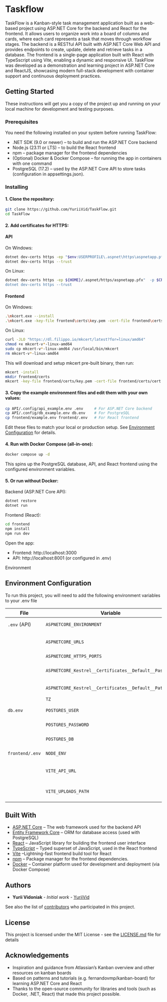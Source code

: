# Taskflow

TaskFlow is a Kanban-style task management application built as a web-based project using ASP.NET Core for the backend and React for the frontend. It allows users to organize work into a board of columns and cards, where each card represents a task that moves through workflow stages.  The backend is a RESTful API built with ASP.NET Core Web API and provides endpoints to create, update, delete and retrieve tasks in a database. The frontend is a single-page application built with React with TypeSscript using Vite, enabling a dynamic and responsive UI. TaskFlow was developed as a demonstration and learning project in ASP.NET Core and ReactJS, showcasing modern full-stack development with container support and continuous deployment practices.

## Getting Started

These instructions will get you a copy of the project up and running on your local machine for development and testing purposes.

### Prerequisites

You need the following installed on your system before running TaskFlow:
- .NET SDK (9.0 or newer) – to build and run the ASP.NET Core backend
- Node.js (23.11 or LTS) – to build the React frontend
- npm – package manager for the frontend dependencies
- (Optional) Docker & Docker Compose – for running the app in containers with one command
- PostgreSQL (17.2)  – used by the ASP.NET Core API to store tasks (configuration in appsettings.json).

### Installing

#### 1. Clone the repository:

```bash
git clone https://github.com/YuriiVid/TaskFlow.git
cd TaskFlow
```

#### 2. Add certificates for HTTPS:

#### API

On Windows:
```bash
dotnet dev-certs https -ep "$env:USERPROFILE\.aspnet\https\aspnetapp.pfx"  -p $CREDENTIAL_PLACEHOLDER$
dotnet dev-certs https --trust
```

On Linux:
```bash
dotnet dev-certs https -ep ${HOME}/.aspnet/https/aspnetapp.pfx"  -p $CREDENTIAL_PLACEHOLDER
dotnet dev-certs https --trust
```

#### Frontend

On Windows:
```bash
.\mkcert.exe --install
.\mkcert.exe -key-file frontend\certs\key.pem -cert-file frontend\certs\cert.pem localhost 127.0.0.1 ::1
```
On Linux:
```bash 
curl -JLO "https://dl.filippo.io/mkcert/latest?for=linux/amd64"
chmod +x mkcert-v*-linux-amd64
sudo cp mkcert-v*-linux-amd64 /usr/local/bin/mkcert
rm mkcert-v*-linux-amd64
```
This will download and setup mkcert pre-built binary, then run:
```bash
mkcert -install
mkdir frontend/certs
mkcert -key-file frontend/certs/key.pem -cert-file frontend/certs/cert.pem localhost 127.0.0.1 ::1
```
#### 3. Copy the example environment files and edit them with your own values:

```bash
cp API/.config/api_example.env .env     # For ASP.NET Core backend
cp API/.config/db_example.env db.env    # For PostgreSQL
cp frontend/example.env frontend/.env   # For React frontend
```
Edit these files to match your local or production setup. See [Environment Configuration](#environment-configuration) for details.

#### 4. Run with Docker Compose (all-in-one):

```bash
docker compose up -d
```
This spins up the PostgreSQL database, API, and React frontend using the configured environment variables.

#### 5. Or run without Docker:

Backend (ASP.NET Core API):

```bash
dotnet restore
dotnet run
```
Frontend (React):

```bash
cd frontend
npm install
npm run dev
```
Open the app:

- Frontend: http://localhost:3000
- API: http://localhost:8001 (or configured in .env)

Environment

## Environment Configuration

To run this project, you will need to add the following environment variables to your .env file

| **File**        | **Variable**                                          | **Description**                  | **Example**              |
| --------------- | ----------------------------------------------------- | -------------------------------- | ------------------------ |
| `.env` (API)    | `ASPNETCORE_ENVIRONMENT`                              | ASP.NET environment              | `Development`            |
|                 | `ASPNETCORE_URLS`                                     | URLs to bind the server to       | `https://localhost:8001` |
|                 | `ASPNETCORE_HTTPS_PORTS`                              | HTTPS port                       | `8001`                   |
|                 | `ASPNETCORE_Kestrel__Certificates__Default__Password` | Password for HTTPS certificate   | `yourpassword`           |
|                 | `ASPNETCORE_Kestrel__Certificates__Default__Path`     | Path to the `.pfx` file          | `./localhost.pfx`        |
|                 | `TZ`                                                  | Timezone                         | `UTC`            |
| `db.env`        | `POSTGRES_USER`                                       | Database username                | `taskflow`               |
|                 | `POSTGRES_PASSWORD`                                   | Database password                | `supersecret`            |
|                 | `POSTGRES_DB`                                         | Name of the database             | `taskflowdb`             |
| `frontend/.env` | `NODE_ENV`                                            | Frontend environment             | `development`            |
|                 | `VITE_API_URL`                                        | Backend API base URL             | `https://localhost:5001` |
|                 | `VITE_UPLOADS_PATH`                                   | Path for file uploads (optional) | `/uploads`               |


## Built With

* [ASP.NET Core](https://dotnet.microsoft.com/en-us/apps/aspnet) – The web framework used for the backend API
* [Entity Framework Core](https://learn.microsoft.com/en-us/ef/core) – ORM for database access (used with PostgreSQL)
* [React](https://react.dev) – JavaScript library for building the frontend user interface
* [TypeScript](https://www.typescriptlang.org) – Typed superset of JavaScript, used in the React frontend
* [Vite](https://vite.dev) –Lightning-fast frontend build tool for React
* [npm](https://www.npmjs.com) – Package manager for the frontend dependencies.
* [Docker](https://www.docker.com) – Container platform used for development and deployment (via Docker Compose)

## Authors

* **Yurii Vidoniak** - *Initial work* - [YuriiVid](https://github.com/YuriiVid)

See also the list of [contributors](https://github.com/YuriiVid/TaskFlow/contributors) who participated in this project.

## License

This project is licensed under the MIT License - see the [LICENSE.md](LICENSE.md) file for details

## Acknowledgements

* Inspiration and guidance from Atlassian’s Kanban overview and other resources on kanban boards
* Based on patterns and tutorials (e.g. fernandovmp/kanban-board) for learning ASP.NET Core and React
* Thanks to the open-source community for libraries and tools (such as Docker, .NET, React) that made this project possible.